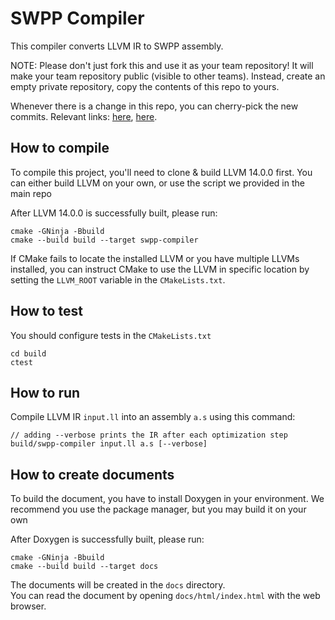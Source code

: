 # SWPP Compiler

This compiler converts LLVM IR to SWPP assembly.

NOTE: Please don't just fork this and use it as your team repository!
It will make your team repository public (visible to other teams).
Instead, create an empty private repository, copy the contents of
this repo to yours.

Whenever there is a change in this repo, you can cherry-pick the new commits.
Relevant links:
[here](https://coderwall.com/p/sgpksw/git-cherry-pick-from-another-repository),
[here](https://stackoverflow.com/questions/5120038/is-it-possible-to-cherry-pick-a-commit-from-another-git-repository).

## How to compile

To compile this project, you'll need to clone & build LLVM 14.0.0 first.
You can either build LLVM on your own, or use the script we provided
in the main repo

After LLVM 14.0.0 is successfully built, please run:

```
cmake -GNinja -Bbuild
cmake --build build --target swpp-compiler
```

If CMake fails to locate the installed LLVM or you have multiple LLVMs
installed, you can instruct CMake to use the LLVM in specific location
by setting the `LLVM_ROOT` variable in the `CMakeLists.txt`.


## How to test

You should configure tests in the `CMakeLists.txt`

```
cd build
ctest
```


## How to run

Compile LLVM IR `input.ll` into an assembly `a.s` using this command:

```
// adding --verbose prints the IR after each optimization step
build/swpp-compiler input.ll a.s [--verbose]
```


## How to create documents

To build the document, you have to install Doxygen in your environment.
We recommend you use the package manager, but you may build it on your own

After Doxygen is successfully built, please run:

```
cmake -GNinja -Bbuild
cmake --build build --target docs
```

The documents will be created in the `docs` directory.  
You can read the document by opening `docs/html/index.html` with the
web browser.
